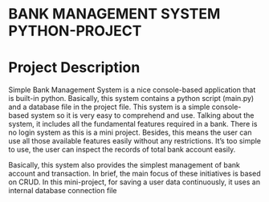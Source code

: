 # BANK MANAGEMENT SYSTEM PYTHON-PROJECT 

# Project Description

Simple Bank Management System is a nice console-based application that is built-in python. Basically, this system contains a python script (main.py) and a database file in the project file. This system is a simple console-based system so it is very easy to comprehend and use. Talking about the system, it includes all the fundamental features required in a bank. There is no login system as this is a mini project. Besides, this means the user can use all those available features easily without any restrictions. It’s too simple to use, the user can inspect the records of total bank account easily.

Basically, this system also provides the simplest management of bank account and transaction. In brief, the main focus of these initiatives is based on CRUD. In this mini-project, for saving a user data continuously, it uses an internal database connection file
